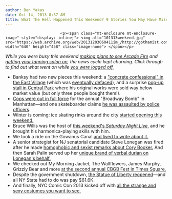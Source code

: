 ```yaml
---
author: Ben Yakas
date: Oct 14, 2013 8:37 AM
title: What The Hell Happened This Weekend? 9 Stories You May Have Missed
---
```



                            
                            
                            
                            <p><span class="mt-enclosure mt-enclosure-image" style="display: inline;"> <img alt="101313weekend.jpg" src="https://web.archive.org/web/20131203060411im_/http://gothamist.com/attachments/byakas/101313weekend.jpg" width="640" height="458" class="image-none"> </span></p>

<p><em>While you were busy this weekend <a href="https://web.archive.org/web/20131203060411/http://gothamist.com/2013/10/13/arcade_fire_reportedly_playing_two.php">making plans to see Arcade Fire</a> and <a href="https://web.archive.org/web/20131203060411/http://gothamist.com/2013/10/12/bloombergs_latest_health_initiative.php">getting your tanning salon on</a>, the news cycle kept churning. Click through to find out what went on while <a href="https://web.archive.org/web/20131203060411/http://gothamist.com/tags/weekendroundup">you were logged off.</a></em></p>

<ul>
	<li>Banksy had two new pieces this weekend: a <a href="https://web.archive.org/web/20131203060411/http://gothamist.com/2013/10/12/banksy_puts_up_concrete_confessiona.php">&quot;concrete confessional&quot; in the East Village</a> (which was <a href="https://web.archive.org/web/20131203060411/http://gothamist.com/2013/10/13/photos_banksys_concrete_confessiona.php#photo-1">eventually defaced</a>), and a surprise <a href="https://web.archive.org/web/20131203060411/http://gothamist.com/2013/10/13/video_banksy_set_up_a_pop_up_booth.php">pop-up stall in Central Park</a> where his original works were sold way below market value (but only three people bought them!).</li>
	<li><a href="https://web.archive.org/web/20131203060411/http://gothamist.com/2013/10/12/photos_cops_set_up_traps_to_stop_br.php#photo-1">Cops were out in full force</a> for the annual &quot;Broadway Bomb&quot; in Manhattan&#x2014;and one skateboarder claims <a href="https://web.archive.org/web/20131203060411/http://gothamist.com/2013/10/13/videos_skateboarder_says_cops_assau.php">he was assaulted by police officers</a>.</li>
	<li>Winter is coming: ice skating rinks around the city <a href="https://web.archive.org/web/20131203060411/http://gothamist.com/2013/10/12/ice_skating_rinks.php">started opening this weekend.</a></li>
	<li>Bruce Willis was the host of <a href="https://web.archive.org/web/20131203060411/http://gothamist.com/2013/10/13/videos_saturday_night_live_has_bump.php#photo-1">this weekend&apos;s <em>Saturday Night Live</em></a>, and he brought his harmonica-playing skills with him.</li>
	<li>We took a ride on the Gowanus Canal <a href="https://web.archive.org/web/20131203060411/http://gothamist.com/2013/10/13/photos_my_canoe_ride_on_the_toxic_g.php#photo-1">and lived to write about it.</a></li>
	<li>A senior strategist for NJ senatorial candidate Steve Lonegan was fired after he made <a href="https://web.archive.org/web/20131203060411/http://gothamist.com/2013/10/12/republican_strategist_fired_after_s.php">homophobic and sexist remarks about Cory Booker.</a> And then Sarah Palin served up her <a href="https://web.archive.org/web/20131203060411/http://gothamist.com/2013/10/13/sarah_palin_gets_all_wee-weed_up_ag.php">unique brand of verbal durian on Lonegan&apos;s behalf.</a></li>
	<li>We checked out My Morning Jacket, The Wallflowers, James Murphy, Grizzly Bear and more <a href="https://web.archive.org/web/20131203060411/http://gothamist.com/2013/10/13/photos_videos_my_morning_jacket_gri.php#photo-1">at the second annual CBGB Fest in Times Square.</a></li>
	<li>Despite the government shutdown, <a href="https://web.archive.org/web/20131203060411/http://gothamist.com/2013/10/12/statue_of_liberty_reopens_amid_shut.php#photo-1">the Statue of Liberty reopened</a>&#x2014;and all NY State had to do was pay $61.6K. </li>
	<li>And finally, NYC Comic Con 2013 kicked off with <a href="https://web.archive.org/web/20131203060411/http://gothamist.com/2013/10/12/photos_ny_comic_con_2013_kicks_off.php#photo-1">all the strange and sexy costumes you want to see.</a></li>
</ul>
                            
                            
                            